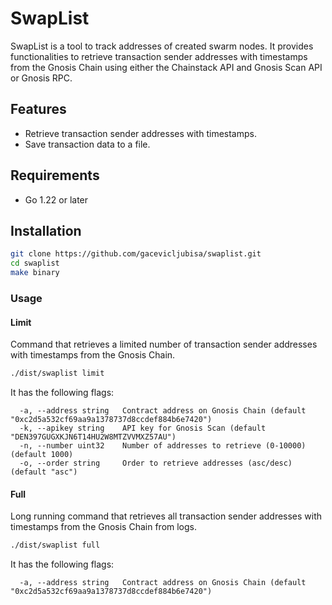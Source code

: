 # SwapList

SwapList is a tool to track addresses of created swarm nodes. It provides functionalities to retrieve transaction sender addresses with timestamps from the Gnosis Chain using either the Chainstack API and Gnosis Scan API or Gnosis RPC.

## Features

- Retrieve transaction sender addresses with timestamps.
- Save transaction data to a file.

## Requirements

- Go 1.22 or later

## Installation

```sh
git clone https://github.com/gacevicljubisa/swaplist.git
cd swaplist
make binary
```

### Usage

#### Limit

Command that retrieves a limited number of transaction sender addresses with timestamps from the Gnosis Chain.

```sh
./dist/swaplist limit
```

It has the following flags:

```console
  -a, --address string   Contract address on Gnosis Chain (default "0xc2d5a532cf69aa9a1378737d8ccdef884b6e7420")
  -k, --apikey string    API key for Gnosis Scan (default "DEN397GUGXKJN6T14HU2W8MTZVVMXZ57AU")
  -n, --number uint32    Number of addresses to retrieve (0-10000) (default 1000)
  -o, --order string     Order to retrieve addresses (asc/desc) (default "asc")
```

#### Full

Long running command that retrieves all transaction sender addresses with timestamps from the Gnosis Chain from logs.

```sh
./dist/swaplist full
```

It has the following flags:

```console
  -a, --address string   Contract address on Gnosis Chain (default "0xc2d5a532cf69aa9a1378737d8ccdef884b6e7420")
```
